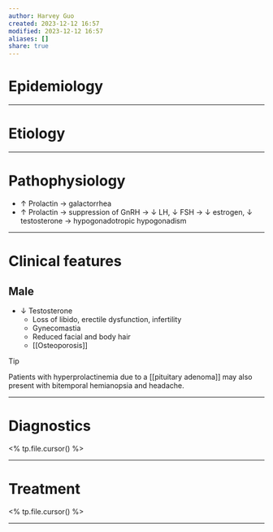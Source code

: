 ```yaml
---
author: Harvey Guo
created: 2023-12-12 16:57
modified: 2023-12-12 16:57
aliases: []
share: true
---
```

# Epidemiology


---
# Etiology


---
# Pathophysiology
- ↑ Prolactin → galactorrhea
- ↑ Prolactin → suppression of GnRH → ↓ LH, ↓ FSH → ↓ estrogen, ↓ testosterone → hypogonadotropic hypogonadism

---
# Clinical features
## Male
- ↓ Testosterone
	- Loss of libido, erectile dysfunction, infertility
	- Gynecomastia 
	- Reduced facial and body hair
	- [[Osteoporosis]]

>[!tip] 
>Patients with hyperprolactinemia due to a [[pituitary adenoma]] may also present with bitemporal hemianopsia and headache.

---
# Diagnostics
<% tp.file.cursor() %>

---
# Treatment
<% tp.file.cursor() %>

---
